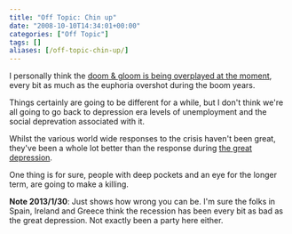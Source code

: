```yaml
---
title: "Off Topic: Chin up"
date: "2008-10-10T14:34:01+00:00"
categories: ["Off Topic"]
tags: []
aliases: [/off-topic-chin-up/]
---
```


I personally think the <a href="http://www.independent.co.uk/opinion/commentators/hamish-mcrae/hamish-mcrae-its-bad-may-get-worse-but-its-no-great-depression-955492.html">doom &amp; gloom is being overplayed at the moment</a>, every bit as much as the euphoria overshot during the boom years.

Things certainly are going to be different for a while, but I don't think we're all going to go back to depression era levels of unemployment and the social deprevation associated with it.

Whilst the various world wide responses to the crisis haven't been great, they've been a whole lot better than the response during <a href="http://en.wikipedia.org/wiki/Great_Depression">the great depression</a>.

One thing is for sure, people with deep pockets and an eye for the longer term, are going to make a killing.

<strong>Note 2013/1/30</strong>: Just shows how wrong you can be. I'm sure the folks in Spain, Ireland and Greece think the recession has been every bit as bad as the great depression. Not exactly been a party here either.
